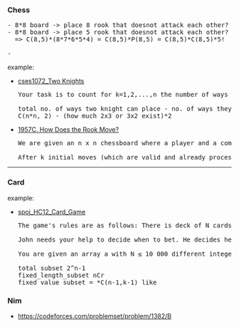 ### Chess

<pre>
- 8*8 board -> place 8 rook that doesnot attack each other? (8!)
- 8*8 board -> place 5 rook that doesnot attack each other? 
  => C(8,5)*(8*7*6*5*4) = C(8,5)*P(8,5) = C(8,5)*C(8,5)*5!

- 
</pre>

example:

- [cses1072_Two Knights]()

  <pre>
  Your task is to count for k=1,2,...,n the number of ways two knights can be placed on a k * k chessboard so that they do not attack each other.
  
  total no. of ways two knight can place - no. of ways they can place(attack) 
  C(n*n, 2) - (how much 2x3 or 3x2 exist)*2
  </pre>

- [1957C. How Does the Rook Move?](1957C_How_Does_the_Rook_Move.cpp)
  <pre>
  We are given an n x n chessboard where a player and a computer alternately place rooks (white and black respectively) under the constraint that no two rooks attack each other (i.e., no two rooks share the same row or column). The player starts first, and each move by the player at (r, c) is mirrored by the computer at (c, r), unless r == c, in which case the computer skips its turn.
  
  After k initial moves (which are valid and already processed), we need to determine the number of possible final configurations of the board when the game is played to completion (i.e., no more valid moves are left). The answer should be computed modulo 1e9+7
  </pre>

---

### Card

example:

- [spoj_HC12_Card_Game](spoj_HC12_Card_Game.cpp)

  <pre>
  The game's rules are as follows: There is deck of N cards from which each person is dealt a hand of K cards. Each card has an integer value representing its strength. A hand's strength is determined by the value of the highest card in the hand. The person with the strongest hand wins the round. Bets are placed before each player reveals the strength of their hand.
  
  John needs your help to decide when to bet. He decides he wants to bet when the strength of his hand is higher than the average hand strength. Hence John wants to calculate the average strength of ALL possible sets of hands.
  
  You are given an array a with N ≤ 10 000 different integer numbers and a number, K, where 1 ≤ K ≤ N. For all possible subsets of a of size K find the sum of their maximal elements modulo 1 000 000 007.
  
  total subset 2^n-1
  fixed_length_subset nCr
  fixed_value_subset = *C(n-1,k-1) like
  </pre>

### Nim

- https://codeforces.com/problemset/problem/1382/B

